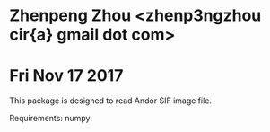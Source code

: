 # Zhenpeng Zhou <zhenp3ngzhou cir{a} gmail dot com>
# Fri Nov 17 2017


This package is designed to read Andor SIF image file.

Requirements: numpy
